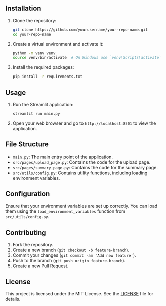 ## Installation

1. Clone the repository:
    ```sh
    git clone https://github.com/yourusername/your-repo-name.git
    cd your-repo-name
    ```

2. Create a virtual environment and activate it:
    ```sh
    python -m venv venv
    source venv/bin/activate  # On Windows use `venv\Scripts\activate`
    ```

3. Install the required packages:
    ```sh
    pip install -r requirements.txt
    ```

## Usage

1. Run the Streamlit application:
    ```sh
    streamlit run main.py
    ```

2. Open your web browser and go to `http://localhost:8501` to view the application.

## File Structure

- `main.py`: The main entry point of the application.
- `src/pages/upload_page.py`: Contains the code for the upload page.
- `src/pages/summary_page.py`: Contains the code for the summary page.
- `src/utils/config.py`: Contains utility functions, including loading environment variables.

## Configuration

Ensure that your environment variables are set up correctly. You can load them using the `load_environment_variables` function from `src/utils/config.py`.

## Contributing

1. Fork the repository.
2. Create a new branch (`git checkout -b feature-branch`).
3. Commit your changes (`git commit -am 'Add new feature'`).
4. Push to the branch (`git push origin feature-branch`).
5. Create a new Pull Request.

## License

This project is licensed under the MIT License. See the [LICENSE](LICENSE) file for details.